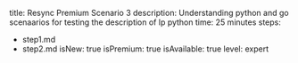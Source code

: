title: Resync Premium Scenario 3
description: Understanding python and go scenaarios for testing the description of lp python
time: 25 minutes
steps:
  - step1.md
  - step2.md
isNew: true
isPremium: true
isAvailable: true
level: expert
